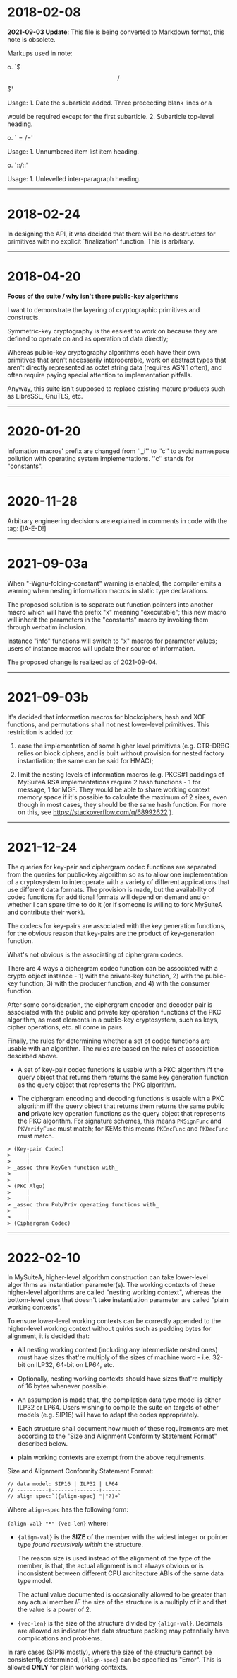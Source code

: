 2018-02-08
==========

**2021-09-03 Update**:
This file is being converted to Markdown format, this note is obsolete.

Markups used in note:

o. `$$$/$$$'

Usage: 1. Date the subarticle added. Three preceeding blank lines or a
          <form feed> would be required except for the first subarticle.
       2. Subarticle top-level heading.

o. `$=/=$'

Usage: 1. Unnumbered item list item heading.

o. `::/::'

Usage: 1. Unlevelled inter-paragraph heading.

---


2018-02-24
==========

In designing the API, it was decided that there will be no destructors for
primitives with no explicit `finalization' function. This is arbitrary.

---


2018-04-20
==========

**Focus of the suite / why isn't there public-key algorithms**

I want to demonstrate the layering of cryptographic primitives and constructs.

Symmetric-key cryptography is the easiest to work on because they are defined
to operate on and as operation of data directly;

Whereas public-key cryptography algorithms each have their own primitives that
aren't necessarily interoperable, work on abstract types that aren't directly
represented as octet string data (requires ASN.1 often), and often require
paying special attention to implementation pitfalls.

Anyway, this suite isn't supposed to replace existing mature products such as
LibreSSL, GnuTLS, etc.

---


2020-01-20
==========

Infomation macros' prefix are changed from ''_i'' to ''c'' to avoid namespace
pollution with operating system implementations. ''c'' stands for "constants".

---


2020-11-28
==========

Arbitrary engineering decisions are explained in comments in code
with the tag: [!A-E-D!]

---


2021-09-03a
===========

When "-Wgnu-folding-constant" warning is enabled, the compiler emits a warning
when nesting information macros in static type declarations.

The proposed solution is to separate out function pointers into another macro
which will have the prefix "x" meaning "executable"; this new macro will
inherit the parameters in the "constants" macro by invoking them through
verbatim inclusion.

Instance "info" functions will switch to "x" macros for parameter values;
users of instance macros will update their source of information.

The proposed change is realized as of 2021-09-04.

---


2021-09-03b
===========

It's decided that information macros for blockciphers, hash and XOF functions,
and permutations shall not nest lower-level primitives. This restriction is
added to:

1. ease the implementation of some higher level primitives (e.g. CTR-DRBG
   relies on block ciphers, and is built without provision for nested
   factory instantiation; the same can be said for HMAC);

2. limit the nesting levels of information macros (e.g. PKCS#1 paddings of
   MySuiteA RSA implementations require 2 hash functions - 1 for message,
   1 for MGF. They would be able to share working context memory space if
   it's possible to calculate the maximum of 2 sizes, even though in most
   cases, they should be the same hash function. For more on this, see
   https://stackoverflow.com/q/68992622 ).

---


2021-12-24
==========

The queries for key-pair and ciphergram codec functions are separated from
the queries for public-key algorithm so as to allow one implementation of a
cryptosystem to interoperate with a variety of different applications that
use different data formats. The provision is made, but the availability of
codec functions for additional formats will depend on demand and on whether
I can spare time to do it (or if someone is willing to fork MySuiteA and
contribute their work).

The codecs for key-pairs are associated with the key generation functions,
for the obvious reason that key-pairs are the product of key-generation
function.

What's not obvious is the associating of ciphergram codecs.

There are 4 ways a ciphergram codec function can be associated with a
crypto object instance - 1) with the private-key function, 2) with the
public-key function, 3) with the producer function, and 4) with the consumer
function.

After some consideration, the ciphergram encoder and decoder pair is associated
with the public and private key operation functions of the PKC algorithm, as
most elements in a public-key cryptosystem, such as keys, cipher operations,
etc. all come in pairs.

Finally, the rules for determining whether a set of codec functions are
usable with an algorithm. The rules are based on the rules of association
descirbed above.

- A set of key-pair codec functions is usable with a PKC algorithm iff
  the query object that returns them returns the same key generation function
  as the query object that represents the PKC algorithm.

- The ciphergram encoding and decoding functions is usable with a PKC algorithm
  iff the query object that returns them returns the same public **and**
  private key operation functions as the query object that represents the PKC
  algorithm. For signature schemes, this means `PKSignFunc` and `PKVerifyFunc`
  must match; for KEMs this means `PKEncFunc` and `PKDecFunc` must match.

```
> (Key-pair Codec)
>     |
>     |
> _assoc thru KeyGen function with_
>     |
>     |
> (PKC Algo)
>     |
>     |
> _assoc thru Pub/Priv operating functions with_
>     |
>     |
> (Ciphergram Codec)
```

---


2022-02-10
==========

In MySuiteA, higher-level algorithm construction can take lower-level
algorithms as instantiation parameter(s). The working contexts of these
higher-level algorithms are called "nesting working context", whereas the
bottom-level ones that doesn't take instantiation parameter are called
"plain working contexts".

To ensure lower-level working contexts can be correctly appended to the
higher-level working context without quirks such as padding bytes for alignment,
it is decided that:

- All nesting working context (including any intermediate nested ones)
  must have sizes that're multiply of the sizes of machine word - i.e.
  32-bit on ILP32, 64-bit on LP64, etc.

- Optionally, nesting working contexts should have sizes that're multiply
  of 16 bytes whenever possible.

- An assumption is made that, the compilation data type model is either
  ILP32 or LP64. Users wishing to compile the suite on targets of other models
  (e.g. SIP16) will have to adapt the codes appropriately.

- Each structure shall document how much of these requirements are met
  according to the "Size and Alignment Conformity Statement Format"
  described below.

- plain working contexts are exempt from the above requirements.

Size and Alignment Conformity Statement Format:

```
// data model: SIP16 | ILP32 | LP64
// ----------+-------+-------+------
// align spec:`({align-spec} "|"?)+`
```

Where `align-spec` has the following form:

`{align-val} "*" {vec-len}` where:

- `{align-val}` is the **SIZE** of the member with the widest integer or pointer
  type _found recursively within_ the structure.

  The reason size is used instead of the alignment of the type of the member,
  is that, the actual alignment is not always obvious or is inconsistent
  between different CPU architecture ABIs of the same data type model.

  The actual value documented is occasionally allowed to be greater than any
  actual member _IF_ the size of the structure is a multiply of it and that
  the value is a power of 2.

- `{vec-len}` is the size of the structure divided by `{align-val}`. Decimals
  are allowed as indicator that data structure packing may potentially have
  complications and problems.

In rare cases (SIP16 mostly), where the size of the structure cannot be
consistently determined, `{align-spec}` can be specified as "Error".
This is allowed **ONLY** for plain working contexts.
